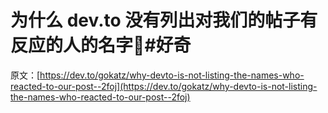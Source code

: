 # 为什么 dev.to 没有列出对我们的帖子有反应的人的名字🤔#好奇

原文：[https://dev.to/gokatz/why-devto-is-not-listing-the-names-who-reacted-to-our-post--2foj](https://dev.to/gokatz/why-devto-is-not-listing-the-names-who-reacted-to-our-post--2foj)